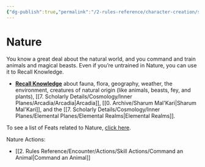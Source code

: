 ```yaml
---
{"dg-publish":true,"permalink":"/2-rules-reference/character-creation/skills/nature/","noteIcon":""}
---
```


# Nature

You know a great deal about the natural world, and you command and train animals and magical beasts. Even if you’re untrained in Nature, you can use it to Recall Knowledge.

-   **[Recall Knowledge](https://2e.aonprd.com/Skills.aspx?ID=5&General=true)** about fauna, flora, geography, weather, the environment, creatures of natural origin (like animals, beasts, fey, and plants), [[7. Scholarly Details/Cosmology/Inner Planes/Arcadia/Arcadia\|Arcadia]], [[0. Archive/Sharum Mal'Kari\|Sharum Mal'Kari]], and the [[7. Scholarly Details/Cosmology/Inner Planes/Elemental Planes/Elemental Realms\|Elemental Realms]].

To see a list of Feats related to Nature, [click here](https://2e.aonprd.com/Feats.aspx?Traits=144&Skill=Nature).

Nature Actions:
- [[2. Rules Reference/Encounter/Actions/Skill Actions/Command an Animal\|Command an Animal]] 